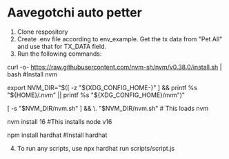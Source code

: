 # Aavegotchi auto petter

1. Clone respository
2. Create .env file according to env_example. Get the tx data from "Pet All" and use that for TX_DATA field.
3. Run the following commands:

curl -o- https://raw.githubusercontent.com/nvm-sh/nvm/v0.38.0/install.sh | bash #Install nvm

export NVM_DIR="$([ -z "${XDG_CONFIG_HOME-}" ] && printf %s "${HOME}/.nvm" || printf %s "${XDG_CONFIG_HOME}/nvm")"

[ -s "$NVM_DIR/nvm.sh" ] && \. "$NVM_DIR/nvm.sh" # This loads nvm

nvm install 16 #This installs node v16

npm install hardhat #Install hardhat

4. To run any scripts, use npx hardhat run scripts/script.js
